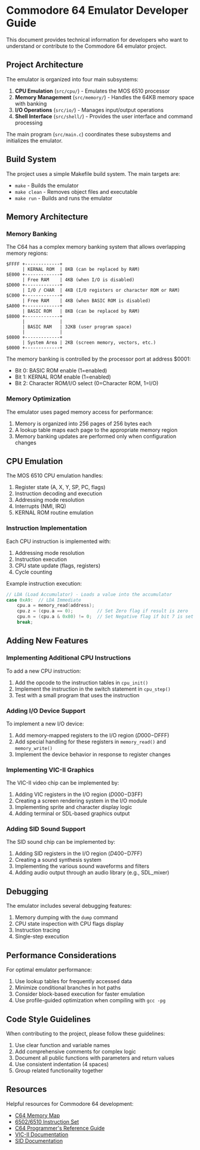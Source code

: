 # Commodore 64 Emulator Developer Guide

This document provides technical information for developers who want to understand or contribute to the Commodore 64 emulator project.

## Project Architecture

The emulator is organized into four main subsystems:

1. **CPU Emulation** (`src/cpu/`) - Emulates the MOS 6510 processor
2. **Memory Management** (`src/memory/`) - Handles the 64KB memory space with banking
3. **I/O Operations** (`src/io/`) - Manages input/output operations
4. **Shell Interface** (`src/shell/`) - Provides the user interface and command processing

The main program (`src/main.c`) coordinates these subsystems and initializes the emulator.

## Build System

The project uses a simple Makefile build system. The main targets are:

- `make` - Builds the emulator
- `make clean` - Removes object files and executable
- `make run` - Builds and runs the emulator

## Memory Architecture

### Memory Banking

The C64 has a complex memory banking system that allows overlapping memory regions:

```
$FFFF +-------------+
      | KERNAL ROM  | 8KB (can be replaced by RAM)
$E000 +-------------+
      | Free RAM    | 4KB (when I/O is disabled)
$D000 +-------------+
      | I/O / CHAR  | 4KB (I/O registers or character ROM or RAM)
$C000 +-------------+
      | Free RAM    | 4KB (when BASIC ROM is disabled)
$A000 +-------------+
      | BASIC ROM   | 8KB (can be replaced by RAM)
$8000 +-------------+
      |             |
      | BASIC RAM   | 32KB (user program space)
      |             |
$0800 +-------------+
      | System Area | 2KB (screen memory, vectors, etc.)
$0000 +-------------+
```

The memory banking is controlled by the processor port at address $0001:

- Bit 0: BASIC ROM enable (1=enabled)
- Bit 1: KERNAL ROM enable (1=enabled)
- Bit 2: Character ROM/I/O select (0=Character ROM, 1=I/O)

### Memory Optimization

The emulator uses paged memory access for performance:

1. Memory is organized into 256 pages of 256 bytes each
2. A lookup table maps each page to the appropriate memory region
3. Memory banking updates are performed only when configuration changes

## CPU Emulation

The MOS 6510 CPU emulation handles:

1. Register state (A, X, Y, SP, PC, flags)
2. Instruction decoding and execution
3. Addressing mode resolution
4. Interrupts (NMI, IRQ)
5. KERNAL ROM routine emulation

### Instruction Implementation

Each CPU instruction is implemented with:

1. Addressing mode resolution
2. Instruction execution
3. CPU state update (flags, registers)
4. Cycle counting

Example instruction execution:

```c
// LDA (Load Accumulator) - Loads a value into the accumulator
case 0xA9:  // LDA Immediate
    cpu.a = memory_read(address);
    cpu.z = (cpu.a == 0);         // Set Zero flag if result is zero
    cpu.n = (cpu.a & 0x80) != 0;  // Set Negative flag if bit 7 is set
    break;
```

## Adding New Features

### Implementing Additional CPU Instructions

To add a new CPU instruction:

1. Add the opcode to the instruction tables in `cpu_init()`
2. Implement the instruction in the switch statement in `cpu_step()`
3. Test with a small program that uses the instruction

### Adding I/O Device Support

To implement a new I/O device:

1. Add memory-mapped registers to the I/O region ($D000-$DFFF)
2. Add special handling for these registers in `memory_read()` and `memory_write()`
3. Implement the device behavior in response to register changes

### Implementing VIC-II Graphics

The VIC-II video chip can be implemented by:

1. Adding VIC registers in the I/O region ($D000-$D3FF)
2. Creating a screen rendering system in the I/O module
3. Implementing sprite and character display logic
4. Adding terminal or SDL-based graphics output

### Adding SID Sound Support

The SID sound chip can be implemented by:

1. Adding SID registers in the I/O region ($D400-$D7FF)
2. Creating a sound synthesis system
3. Implementing the various sound waveforms and filters
4. Adding audio output through an audio library (e.g., SDL_mixer)

## Debugging

The emulator includes several debugging features:

1. Memory dumping with the `dump` command
2. CPU state inspection with CPU flags display
3. Instruction tracing
4. Single-step execution

## Performance Considerations

For optimal emulator performance:

1. Use lookup tables for frequently accessed data
2. Minimize conditional branches in hot paths
3. Consider block-based execution for faster emulation
4. Use profile-guided optimization when compiling with `gcc -pg`

## Code Style Guidelines

When contributing to the project, please follow these guidelines:

1. Use clear function and variable names
2. Add comprehensive comments for complex logic
3. Document all public functions with parameters and return values
4. Use consistent indentation (4 spaces)
5. Group related functionality together

## Resources

Helpful resources for Commodore 64 development:

- [C64 Memory Map](https://sta.c64.org/cbm64mem.html)
- [6502/6510 Instruction Set](https://www.masswerk.at/6502/6502_instruction_set.html)
- [C64 Programmer's Reference Guide](https://www.commodore.ca/manuals/c64_programmers_reference/c64-programmers_reference.htm)
- [VIC-II Documentation](https://www.cebix.net/VIC-Article.txt)
- [SID Documentation](https://www.sidmusic.org/sid/sidtech1.html)